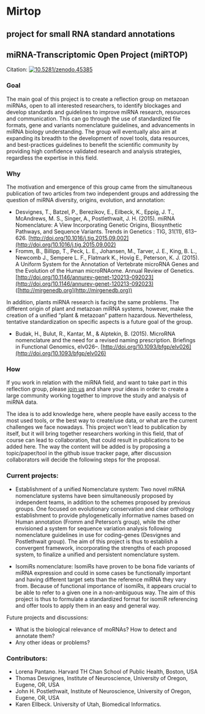 
# Mirtop

## project for small RNA standard annotations

## [<span aria-hidden="true" class="octicon octicon-link"></span>](#mirna-transcriptomic-open-project-mirtop)miRNA-Transcriptomic Open Project (miRTOP)

Citation: [![10.5281/zenodo.45385](https://zenodo.org/badge/doi/10.5281/zenodo.45385.svg)](http://dx.doi.org/10.5281/zenodo.45385)

### Goal

The main goal of this project is to create a reflection group on metazoan miRNAs, open to all interested researchers, to identify blockages and develop standards and guidelines to improve miRNA research, resources and communication. This can go through the use of standardized file formats, gene and variants nomenclature guidelines, and advancements in miRNA biology understanding. The group will eventually also aim at expanding its breadth to the development of novel tools, data resources, and best-practices guidelines to benefit the scientific community by providing high confidence validated research and analysis strategies, regardless the expertise in this field.

### Why

The motivation and emergence of this group came from the simultaneous publication of two articles from two independent groups and addressing the question of miRNA diversity, origins, evolution, and annotation:

*   Desvignes, T., Batzel, P., Berezikov, E., Eilbeck, K., Eppig, J. T., McAndrews, M. S., Singer, A., Postlethwait, J. H. (2015). miRNA Nomenclature: A View Incorporating Genetic Origins, Biosynthetic Pathways, and Sequence Variants. Trends in Genetics : TIG, 31(11), 613–626\. [http://doi.org/10.1016/j.tig.2015.09.002](http://doi.org/10.1016/j.tig.2015.09.002)
*   Fromm, B., Billipp, T., Peck, L. E., Johansen, M., Tarver, J. E., King, B. L., Newcomb J., Sempere L. F., Flatmark K., Hovig E., Peterson, K. J. (2015). A Uniform System for the Annotation of Vertebrate microRNA Genes and the Evolution of the Human microRNAome. Annual Review of Genetics. [http://doi.org/10.1146/annurev-genet-120213-092023](http://doi.org/10.1146/annurev-genet-120213-092023) ([http://mirgenedb.org](http://mirgenedb.org))

In addition, plants miRNA research is facing the same problems. The different origin of plant and metazoan miRNA systems, however, make the creation of a unified “plant & metazoan” pattern hazardous. Nevertheless, tentative standardization on specific aspects is a future goal of the group.

*   Budak, H., Bulut, R., Kantar, M., & Alptekin, B. (2015). MicroRNA nomenclature and the need for a revised naming prescription. Briefings in Functional Genomics, elv026–. [http://doi.org/10.1093/bfgp/elv026](http://doi.org/10.1093/bfgp/elv026)

### How

If you work in relation with the miRNA field, and want to take part in this reflection group, please [join us](https://github.com/miRTop/miRTOP.github.io/issues/1) and share your ideas in order to create a large community working together to improve the study and analysis of miRNA data.

The idea is to add knowledge here, where people have easily access to the most used tools, or the best way to create/use data, or what are the current challenges we face nowadays. This project won't lead to publication by itself, but it will bring together researchers working in this field, that of course can lead to collaboration, that could result in publications to be added here. The way the content will be added is by proposing a topic/paper/tool in the github issue tracker page, after discussion collaborators will decide the following steps for the proposal.

### Current projects:

*   Establishment of a unified Nomenclature system: Two novel miRNA nomenclature systems have been simultaneously proposed by independent teams, in addition to the schemes proposed by previous groups. One focused on evolutionary conservation and clear orthology establishment to provide phylogenetically informative names based on Human annotation (Fromm and Peterson’s group), while the other envisioned a system for sequence variation analysis following nomenclature guidelines in use for coding-genes (Desvignes and Postlethwait group). The aim of this project is thus to establish a convergent framework, incorporating the strengths of each proposed system, to finalize a unified and persistent nomenclature system.

*   IsomiRs nomenclature: IsomiRs have proven to be bona fide variants of miRNA expression and could in some cases be functionally important and having different target sets than the reference miRNA they vary from. Because of functional importance of isomiRs, it appears crucial to be able to refer to a given one in a non-ambiguous way. The aim of this project is thus to formulate a standardized format for isomiR referencing and offer tools to apply them in an easy and general way.

Future projects and discussions:

*   What is the biological relevance of moRNAs? How to detect and annotate them?
*   Any other ideas or problems?

### Contributors:

*   Lorena Pantano. Harvard TH Chan School of Public Health, Boston, USA
*   Thomas Desvignes, Institute of Neuroscience, University of Oregon, Eugene, OR, USA
*   John H. Postlethwait, Institute of Neuroscience, University of Oregon, Eugene, OR, USA
*   Karen EIlbeck. University of Utah, Biomedical Informatics.


